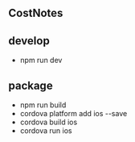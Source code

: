 ## CostNotes

## develop

* npm run dev


## package

* npm run build
* cordova platform add ios --save
* cordova build ios
* cordova run ios

